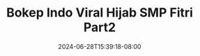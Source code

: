 --- 
title: "Bokep Indo Viral Hijab SMP Fitri Part2"
description: "  bokep Bokep Indo Viral Hijab SMP Fitri Part2 tiktok full vidio terbaru"
date: 2024-06-28T15:39:18-08:00
file_code: "o4roydr1mric"
draft: false
cover: "qsdsd7cpqfr410ao.jpg"
tags: ["Bokep", "Indo", "Viral", "Hijab", "SMP", "Fitri", "bokep-indo", "bokep-viral", "bokep-ig"]
length: 121
fld_id: "1483979"
foldername: "Alina Fitri update"
categories: ["Alina Fitri update"]
views: 0
---